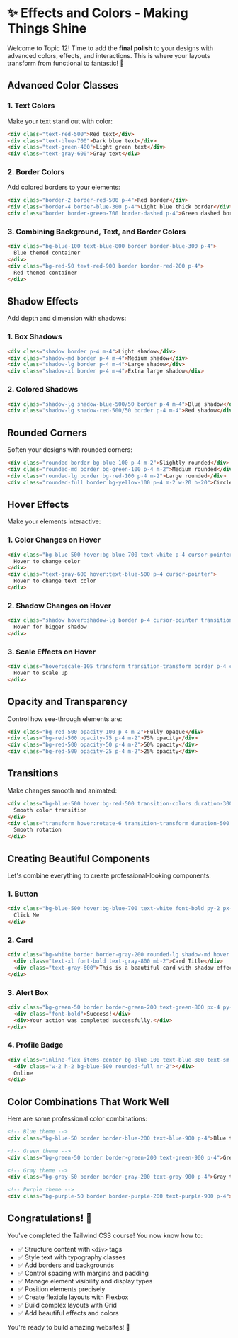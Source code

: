 # ✨ Effects and Colors - Making Things Shine

Welcome to Topic 12! Time to add the **final polish** to your designs with advanced colors, effects, and interactions. This is where your layouts transform from functional to fantastic! 🎨

## Advanced Color Classes

### 1. Text Colors

Make your text stand out with color:

```html
<div class="text-red-500">Red text</div>
<div class="text-blue-700">Dark blue text</div>
<div class="text-green-400">Light green text</div>
<div class="text-gray-600">Gray text</div>
```

### 2. Border Colors

Add colored borders to your elements:

```html
<div class="border-2 border-red-500 p-4">Red border</div>
<div class="border-4 border-blue-300 p-4">Light blue thick border</div>
<div class="border border-green-700 border-dashed p-4">Green dashed border</div>
```

### 3. Combining Background, Text, and Border Colors

```html
<div class="bg-blue-100 text-blue-800 border border-blue-300 p-4">
  Blue themed container
</div>
<div class="bg-red-50 text-red-900 border border-red-200 p-4">
  Red themed container
</div>
```

## Shadow Effects

Add depth and dimension with shadows:

### 1. Box Shadows

```html
<div class="shadow border p-4 m-4">Light shadow</div>
<div class="shadow-md border p-4 m-4">Medium shadow</div>
<div class="shadow-lg border p-4 m-4">Large shadow</div>
<div class="shadow-xl border p-4 m-4">Extra large shadow</div>
```

### 2. Colored Shadows

```html
<div class="shadow-lg shadow-blue-500/50 border p-4 m-4">Blue shadow</div>
<div class="shadow-lg shadow-red-500/50 border p-4 m-4">Red shadow</div>
```

## Rounded Corners

Soften your designs with rounded corners:

```html
<div class="rounded border bg-blue-100 p-4 m-2">Slightly rounded</div>
<div class="rounded-md border bg-green-100 p-4 m-2">Medium rounded</div>
<div class="rounded-lg border bg-red-100 p-4 m-2">Large rounded</div>
<div class="rounded-full border bg-yellow-100 p-4 m-2 w-20 h-20">Circle</div>
```

## Hover Effects

Make your elements interactive:

### 1. Color Changes on Hover

```html
<div class="bg-blue-500 hover:bg-blue-700 text-white p-4 cursor-pointer">
  Hover to change color
</div>
<div class="text-gray-600 hover:text-blue-500 p-4 cursor-pointer">
  Hover to change text color
</div>
```

### 2. Shadow Changes on Hover

```html
<div class="shadow hover:shadow-lg border p-4 cursor-pointer transition-shadow">
  Hover for bigger shadow
</div>
```

### 3. Scale Effects on Hover

```html
<div class="hover:scale-105 transform transition-transform border p-4 cursor-pointer">
  Hover to scale up
</div>
```

## Opacity and Transparency

Control how see-through elements are:

```html
<div class="bg-red-500 opacity-100 p-4 m-2">Fully opaque</div>
<div class="bg-red-500 opacity-75 p-4 m-2">75% opacity</div>
<div class="bg-red-500 opacity-50 p-4 m-2">50% opacity</div>
<div class="bg-red-500 opacity-25 p-4 m-2">25% opacity</div>
```

## Transitions

Make changes smooth and animated:

```html
<div class="bg-blue-500 hover:bg-red-500 transition-colors duration-300 p-4 text-white cursor-pointer">
  Smooth color transition
</div>
<div class="transform hover:rotate-6 transition-transform duration-500 border p-4 cursor-pointer">
  Smooth rotation
</div>
```

## Creating Beautiful Components

Let's combine everything to create professional-looking components:

### 1. Button

```html
<div class="bg-blue-500 hover:bg-blue-700 text-white font-bold py-2 px-4 rounded shadow hover:shadow-md transition-all duration-200 cursor-pointer inline-block">
  Click Me
</div>
```

### 2. Card

```html
<div class="bg-white border border-gray-200 rounded-lg shadow-md hover:shadow-lg transition-shadow duration-300 p-6 m-4">
  <div class="text-xl font-bold text-gray-800 mb-2">Card Title</div>
  <div class="text-gray-600">This is a beautiful card with shadow effects and hover animations.</div>
</div>
```

### 3. Alert Box

```html
<div class="bg-green-50 border border-green-200 text-green-800 px-4 py-3 rounded-md">
  <div class="font-bold">Success!</div>
  <div>Your action was completed successfully.</div>
</div>
```

### 4. Profile Badge

```html
<div class="inline-flex items-center bg-blue-100 text-blue-800 text-sm font-medium px-3 py-1 rounded-full">
  <div class="w-2 h-2 bg-blue-500 rounded-full mr-2"></div>
  Online
</div>
```

## Color Combinations That Work Well

Here are some professional color combinations:

```html
<!-- Blue theme -->
<div class="bg-blue-50 border border-blue-200 text-blue-900 p-4">Blue theme</div>

<!-- Green theme -->
<div class="bg-green-50 border border-green-200 text-green-900 p-4">Green theme</div>

<!-- Gray theme -->
<div class="bg-gray-50 border border-gray-200 text-gray-900 p-4">Gray theme</div>

<!-- Purple theme -->
<div class="bg-purple-50 border border-purple-200 text-purple-900 p-4">Purple theme</div>
```

## Congratulations! 🎉

You've completed the Tailwind CSS course! You now know how to:
- ✅ Structure content with `<div>` tags
- ✅ Style text with typography classes
- ✅ Add borders and backgrounds
- ✅ Control spacing with margins and padding
- ✅ Manage element visibility and display types
- ✅ Position elements precisely
- ✅ Create flexible layouts with Flexbox
- ✅ Build complex layouts with Grid
- ✅ Add beautiful effects and colors

You're ready to build amazing websites! 🚀

